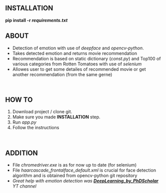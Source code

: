 ## INSTALLATION

**pip install -r *requirements.txt***
<br />

## ABOUT

- Detection of emotion with use of *deepface* and *opencv-python*. 
- Takes detected emotion and returns movie recommendation
- Recommendation is based on static dictionary (*const.py*) and Top100 of various categories from Rotten Tomatoes with use of *selenium*
- Allowes user to get some detailes of recommended movie or get another recommendation (from the same gerne)
<br />


## HOW TO
1. Download project / clone git. 
2. Make sure you made **INSTALLATION** step.
3. Run *app.py* 
4. Follow the instructions
<br />

## ADDITION
- File *chromedriver.exe* is as for now up to date (for selenium)
- File *haarcascade_frontalface_default.xml* is crucial  for face detection algorithm and is obtained from opencv-python git repository
- *Great help with emotion detection was [**DeepLearning_by_PhDScholar**](https://www.youtube.com/channel/UCUv49cJ3xwr1NXxl9qIJ7kA/about) YT channel*

